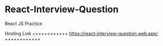 # React-Interview-Question
React JS Practice

Hosting Link
++++++++++++
https://react-interview-question.web.app/
++++++++++++
